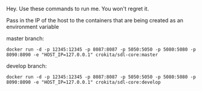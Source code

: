 Hey. Use these commands to run me. You won't regret it.

Pass in the IP of the host to the containers that are being created as an environment variable


master branch:

```docker run -d -p 12345:12345 -p 8087:8087 -p 5050:5050 -p 5080:5080 -p 8090:8090 -e "HOST_IP=127.0.0.1" crokita/sdl-core:master```

develop branch:

```docker run -d -p 12345:12345 -p 8087:8087 -p 5050:5050 -p 5080:5080 -p 8090:8090 -e "HOST_IP=127.0.0.1" crokita/sdl-core:develop```